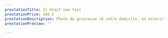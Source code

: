 ```yaml
---
prestationTitle: Il était une fois
prestationPrice: 160 €
prestationDescription: Photo de grossesse (À votre domicile, en extérieur ou en studio).
prestationPreview: ''

---
```

